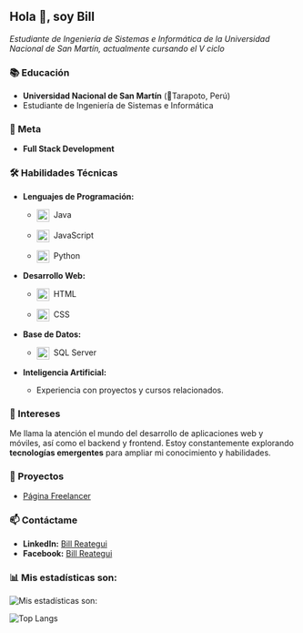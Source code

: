 ## Hola 👋, soy Bill

*Estudiante de Ingeniería de Sistemas e Informática de la Universidad Nacional de San Martín, actualmente cursando el V ciclo*

###  📚  Educación

- **Universidad Nacional de San Martín** (📍Tarapoto, Perú)
- Estudiante de Ingeniería de Sistemas e Informática

###  💼 Meta

- **Full Stack Development**

###  🛠️ Habilidades Técnicas

- **Lenguajes de Programación:**

    - <p><img src="https://raw.githubusercontent.com/jmnote/z-icons/master/svg/java.svg" alt="Java" width="22px" style="vertical-align:middle;">&nbsp;&nbsp;Java
    </p>

    - <p><img src="https://raw.githubusercontent.com/jmnote/z-icons/master/svg/javascript.svg" alt="JavaScript" width="22px" style="vertical-align:middle;">&nbsp;&nbsp;JavaScript
    </p>

    - <p><img src="https://raw.githubusercontent.com/jmnote/z-icons/master/svg/python.svg" alt="Python" width="22px" style="vertical-align:middle;">&nbsp;&nbsp;Python
    </p>

- **Desarrollo Web:**

    - <p><img src="https://raw.githubusercontent.com/get-icon/geticon/fc0f660daee147afb4a56c64e12bde6486b73e39/icons/html-5.svg" alt="HTML" width="22px" style="vertical-align:middle;">&nbsp;&nbsp;HTML
    </p>

    - <p><img src="https://raw.githubusercontent.com/get-icon/geticon/fc0f660daee147afb4a56c64e12bde6486b73e39/icons/css-3.svg" alt="CSS" width="22px" style="vertical-align:middle;">&nbsp;&nbsp;CSS
    </p>

- **Base de Datos:**

    - <p><img src="https://www.svgrepo.com/show/473725/microsoftsqlserver.svg" alt="SQL Server" width="22px" style="vertical-align:middle;">&nbsp;&nbsp;SQL Server
    </p>

- **Inteligencia Artificial:**
    
    - Experiencia con proyectos y cursos relacionados.

### 🌱 Intereses

Me llama la atención el mundo del desarrollo de aplicaciones web y móviles, así como el backend y frontend. Estoy constantemente explorando **tecnologías emergentes** para ampliar mi conocimiento y habilidades.

### 🚀 Proyectos

- [Página Freelancer]()

### 📫 Contáctame

- **LinkedIn:** [Bill Reategui](https://www.linkedin.com/in/bill-dietrick-reategui-panduro-b21b21297)
- **Facebook:** [Bill Reategui](https://www.facebook.com/DevCodeDark/)

### 📊 Mis estadísticas son:

![Mis estadísticas son:](https://github-readme-stats.vercel.app/api?username=DevCodeDark&show_icons=true&theme=tokyonight)

![Top Langs](https://github-readme-stats.vercel.app/api/top-langs/?username=DevCodeDark&show_icons=true&theme=tokyonight)